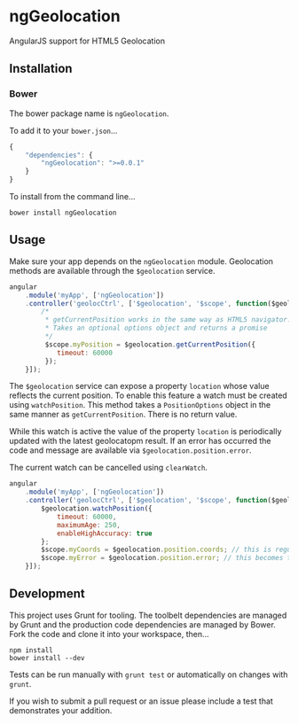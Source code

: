 # ngGeolocation

AngularJS support for HTML5 Geolocation

## Installation

### Bower

The bower package name is `ngGeolocation`.

To add it to your `bower.json`...

```javascript
{
    "dependencies": {
        "ngGeolocation": ">=0.0.1"
    }
}
```

To install from the command line...

```
bower install ngGeolocation
```

## Usage

Make sure your app depends on the `ngGeolocation` module. Geolocation methods are available through the `$geolocation` service.

```javascript
angular
    .module('myApp', ['ngGeolocation'])
    .controller('geolocCtrl', ['$geolocation', '$scope', function($geolocation, $scope) {
        /*
         * getCurrentPosition works in the same way as HTML5 navigator.getCurrentPosition.
         * Takes an optional options object and returns a promise
         */
         $scope.myPosition = $geolocation.getCurrentPosition({
            timeout: 60000
         });
    }]);
```

The `$geolocation` service can expose a property `location` whose value reflects the current position. To enable this feature a watch must be created using `watchPosition`. This method takes a `PositionOptions` object in the same manner as `getCurrentPosition`. There is no return value.

While this watch is active the value of the property `location` is periodically updated with the latest geolocatopm result. If an error has occurred the code and message are available via `$geolocation.position.error`.

The current watch can be cancelled using `clearWatch`.

```javascript
angular
    .module('myApp', ['ngGeolocation'])
    .controller('geolocCtrl', ['$geolocation', '$scope', function($geolocation. $scope) {
        $geolocation.watchPosition({
            timeout: 60000,
            maximumAge: 250,
            enableHighAccuracy: true
        };
        $scope.myCoords = $geolocation.position.coords; // this is regularly updated
        $scope.myError = $geolocation.position.error; // this becomes truthy, and has 'code' and 'message' if an error occurs
    }]);
```

## Development

This project uses Grunt for tooling. The toolbelt dependencies are managed by Grunt and the production code dependencies are managed by Bower. Fork the code and clone it into your workspace, then...

```
npm install
bower install --dev
```

Tests can be run manually with `grunt test` or automatically on changes with `grunt`.

If you wish to submit a pull request or an issue please include a test that demonstrates your addition.
